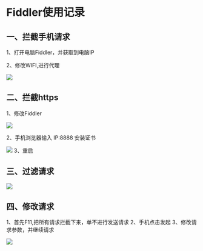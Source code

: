 # Fiddler使用记录

## 一、拦截手机请求

1、打开电脑Fiddler，并获取到电脑IP

2、修改WIFI,进行代理

![](../../.gitbook/assets/20180205164459.png)

## 二、拦截https

1、修改Fiddler

![](../../.gitbook/assets/20180205164714.png)

2、手机浏览器输入 IP:8888 安装证书

![](../../.gitbook/assets/20180205163957.png) 3、重启

## 三、过滤请求

![](../../.gitbook/assets/20180205165003.png)

## 四、修改请求

1、首先F11,把所有请求拦截下来，单不进行发送请求 2、手机点击发起 3、修改请求参数，并继续请求

![](../../.gitbook/assets/20180205165921.png)

